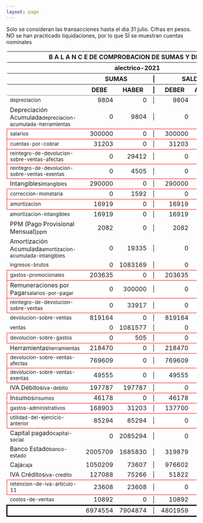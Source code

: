 ```yaml
--- 
layout: page
--- 
```

<script>

$('* div').each(function () {   
    var item = $(this).text();
    var num = Number(item).toLocaleString('en');

    if (Number(item) < 0) {
        num = num.replace('-', '');
        $(this).addClass('negMoney');
    } else {
        $(this).addClass('enMoney');
    }

    $(this).text(num);
});
</script>
 


Solo se consideran las transacciones hasta el día 31	julio.
Cifras en pesos.
NO se han practicado liquidaciones, por lo que SÍ se muestran cuentas nominales
<table rules='groups'>
<style> tfoot {  border: 3px solid black;  } </style> 
<thead><th colspan='7'> B A L A N C E  DE COMPROBACION DE SUMAS Y DE SALDOS </th> </thead>
<thead> <th colspan='7'> alectrico-2021</th></thead>
<thead> <th> </th> <th align='center' colspan= '2'>SUMAS</th> <th>|</th> <th align='center' colspan='2'>SALDOS</th> <th rowspan='2' > Errores </th> </thead>
<thead> <th></th>  <th align='center'>DEBE</th> <th align='center'>HABER</th> <th>|</th> <th align='center'>DEBER</th> <th align='center'>ACREEDOR</th> <th>A Corregir </th> </thead>
<tbody>
<tr>
<td><small>depreciacion</small></td> <td align='right'>9804</td> <td align='right'>0</td> <td> | </td> <td align='right'> 9804</td> <td align='right'>0</td>
</tr>
<tr>
<td>Depreciación Acumulada<small>depreciacion-acumulada-herramientas</small></td> <td align='right'>0</td> <td align='right'>9804</td> <td> | </td> <td align='right'> 0</td> <td align='right'>9804</td>
</tr>
<tr style=' background: #fff; border: 1px solid red;'>
<td><small>salarios</small></td> <td align='right'>300000</td> <td align='right'>0</td> <td> | </td> <td align='right'> 300000</td> <td align='right'>0</td> </tr>
<tr style=' background: #fff; border: 1px solid red;'>
<td><small>cuentas-por-cobrar</small></td> <td align='right'>31203</td> <td align='right'>0</td> <td> | </td> <td align='right'> 31203</td> <td align='right'>0</td> </tr>
<tr style=' background: #fff; border: 1px solid red;'>
<td><small>reintegro-de-devolucion-sobre-ventas-afectas</small></td> <td align='right'>0</td> <td align='right'>29412</td> <td> | </td> <td align='right'> 0</td> <td align='right'>29412</td> </tr>
<tr style=' background: #fff; border: 1px solid red;'>
<td><small>reintegro-de-devolucion-sobre-ventas-exentas</small></td> <td align='right'>0</td> <td align='right'>4505</td> <td> | </td> <td align='right'> 0</td> <td align='right'>4505</td> </tr>
<tr>
<td>Intangibles<small>intangibles</small> </td> <td align='right'>290000</td> <td align='right'>0</td> <td> | </td> <td align='right'> 290000</td> <td align='right'>0</td> 
<td colspan='2' style=' background: #faa; border: 1px solid red;'>Subcuenta </td>
</tr>
<tr style=' background: #fff; border: 1px solid red;'>
<td><small>correccion-monetaria</small></td> <td align='right'>0</td> <td align='right'>1592</td> <td> | </td> <td align='right'> 0</td> <td align='right'>1592</td> </tr>
<tr style=' background: #fff; border: 1px solid red;'>
<td><small>amortizacion</small></td> <td align='right'>16919</td> <td align='right'>0</td> <td> | </td> <td align='right'> 16919</td> <td align='right'>0</td> </tr>
<tr>
<td><small>amortizacion-intangibles</small></td> <td align='right'>16919</td> <td align='right'>0</td> <td> | </td> <td align='right'> 16919</td> <td align='right'>0</td>
</tr>
<tr>
<td>PPM (Pago Provisional Mensual)<small>ppm</small></td> <td align='right'>2082</td> <td align='right'>0</td> <td> | </td> <td align='right'> 2082</td> <td align='right'>0</td>
</tr>
<tr>
<td>Amortización Acumulada<small>amortizacion-acumulada-intangibles</small></td> <td align='right'>0</td> <td align='right'>19335</td> <td> | </td> <td align='right'> 0</td> <td align='right'>19335</td>
</tr>
<tr>
<td><small>ingresos-brutos</small></td> <td align='right'>0</td> <td align='right'>1083169</td> <td> | </td> <td align='right'> 0</td> <td align='right'>1083169</td>
</tr>
<tr style=' background: #fff; border: 1px solid red;'>
<td><small>gastos-promocionales</small></td> <td align='right'>203635</td> <td align='right'>0</td> <td> | </td> <td align='right'> 203635</td> <td align='right'>0</td> </tr>
<tr style=' background: #fff; border: 1px solid red;'>
<td>Remuneraciones por Pagar<small>salarios-por-pagar</small></td> <td align='right'>0</td> <td align='right'>300000</td> <td> | </td> <td align='right'> 0</td> <td align='right'>300000</td> </tr>
<tr style=' background: #fff; border: 1px solid red;'>
<td><small>reintegro-de-devolucion-sobre-ventas</small></td> <td align='right'>0</td> <td align='right'>33917</td> <td> | </td> <td align='right'> 0</td> <td align='right'>33917</td> </tr>
<tr>
<td><small>devolucion-sobre-ventas</small></td> <td align='right'>819164</td> <td align='right'>0</td> <td> | </td> <td align='right'> 819164</td> <td align='right'>0</td>
</tr>
<tr>
<td><small>ventas</small></td> <td align='right'>0</td> <td align='right'>1081577</td> <td> | </td> <td align='right'> 0</td> <td align='right'>1081577</td>
</tr>
<tr style=' background: #fff; border: 1px solid red;'>
<td><small>devolucion-sobre-gastos</small></td> <td align='right'>0</td> <td align='right'>505</td> <td> | </td> <td align='right'> 0</td> <td align='right'>505</td> </tr>
<tr>
<td>Herramientas<small>herramientas</small></td> <td align='right'>218470</td> <td align='right'>0</td> <td> | </td> <td align='right'> 218470</td> <td align='right'>0</td>
</tr>
<tr style=' background: #fff; border: 1px solid red;'>
<td><small>devolucion-sobre-ventas-afectas</small></td> <td align='right'>769609</td> <td align='right'>0</td> <td> | </td> <td align='right'> 769609</td> <td align='right'>0</td> </tr>
<tr style=' background: #fff; border: 1px solid red;'>
<td><small>devolucion-sobre-ventas-exentas</small></td> <td align='right'>49555</td> <td align='right'>0</td> <td> | </td> <td align='right'> 49555</td> <td align='right'>0</td> </tr>
<tr>
<td>IVA Débitos<small>iva-debito</small></td> <td align='right'>197787</td> <td align='right'>197787</td> <td> | </td> <td align='right'> 0</td> <td align='right'>0</td>
</tr>
<tr style=' background: #fff; border: 1px solid red;'>
<td>Insumos<small>insumos</small></td> <td align='right'>46178</td> <td align='right'>0</td> <td> | </td> <td align='right'> 46178</td> <td align='right'>0</td> </tr>
<tr style=' background: #fff; border: 1px solid red;'>
<td><small>gastos-administrativos</small></td> <td align='right'>168903</td> <td align='right'>31203</td> <td> | </td> <td align='right'> 137700</td> <td align='right'>0</td> </tr>
<tr style=' background: #fff; border: 1px solid red;'>
<td><small>utilidad-del-ejercicio-anterior</small></td> <td align='right'>85294</td> <td align='right'>85294</td> <td> | </td> <td align='right'> 0</td> <td align='right'>0</td> </tr>
<tr>
<td>Capital pagado<small>capital-social</small></td> <td align='right'>0</td> <td align='right'>2085294</td> <td> | </td> <td align='right'> 0</td> <td align='right'>2085294</td>
</tr>
<tr>
<td>Banco Estado<small>banco-estado</small></td> <td align='right'>2005709</td> <td align='right'>1685830</td> <td> | </td> <td align='right'> 319879</td> <td align='right'>0</td>
</tr>
<tr>
<td>Caja<small>caja</small></td> <td align='right'>1050209</td> <td align='right'>73607</td> <td> | </td> <td align='right'> 976602</td> <td align='right'>0</td>
</tr>
<tr>
<td>IVA Créditos<small>iva-credito</small></td> <td align='right'>127088</td> <td align='right'>75266</td> <td> | </td> <td align='right'> 51822</td> <td align='right'>0</td>
</tr>
<tr style=' background: #fff; border: 1px solid red;'>
<td><small>retencion-de-iva-articulo-11</small></td> <td align='right'>23608</td> <td align='right'>23608</td> <td> | </td> <td align='right'> 0</td> <td align='right'>0</td> </tr>
<tr>
<td><small>costos-de-ventas</small></td> <td align='right'>10892</td> <td align='right'>0</td> <td> | </td> <td align='right'> 10892</td> <td align='right'>0</td>
</tr>
</tbody>
<tfoot>
<tr> <td></td> <td align='right'> <div>6974554</div></td> <td align='right'> <div>7904874</div></td><td> | </td> <td align='right'> <div>4801959</div></td> <td align='right'> <div>5732279</div></td> </tr>
</tfoot>
</table>
